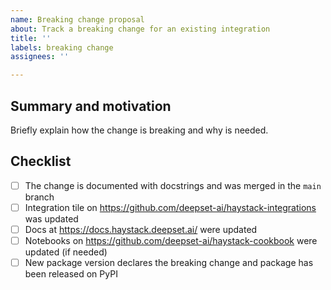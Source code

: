 ```yaml
---
name: Breaking change proposal
about: Track a breaking change for an existing integration
title: ''
labels: breaking change
assignees: ''

---
```


## Summary and motivation

Briefly explain how the change is breaking and why is needed.

## Checklist

- [ ] The change is documented with docstrings and was merged in the `main` branch
- [ ] Integration tile on https://github.com/deepset-ai/haystack-integrations was updated
- [ ] Docs at https://docs.haystack.deepset.ai/ were updated
- [ ] Notebooks on https://github.com/deepset-ai/haystack-cookbook were updated (if needed)
- [ ] New package version declares the breaking change and package has been released on PyPI
